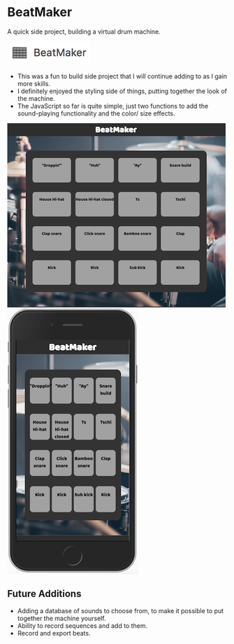 # BeatMaker
A quick side project, building a virtual drum machine.

![alt text](images/Logo.png)

- This was a fun to build side project that I will continue adding to as I gain more skills. 
- I definitely enjoyed the styling side of things, putting together the look of the machine. 
- The JavaScript so far is quite simple, just two functions to add the sound-playing functionality and the color/ size effects.

![alt text](images/DesktopDisplay.png)
![alt text](images/iphoneDisplay.png)

## Future Additions

- Adding a database of sounds to choose from, to make it possible to put together the machine yourself.
- Ability to record sequences and add to them.
- Record and export beats.